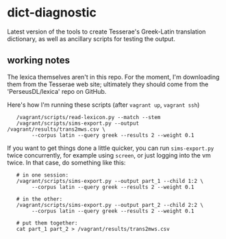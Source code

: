 dict-diagnostic
===============

Latest version of the tools to create Tesserae's Greek-Latin translation 
dictionary, as well as ancillary scripts for testing the output.

working notes
-------------

The lexica themselves aren't in this repo. For the moment, I'm downloading them 
from the Tesserae web site; ultimately they should come from the 
'PerseusDL/lexica' repo on GitHub.

Here's how I'm running these scripts (after `vagrant up`, `vagrant ssh`)

       /vagrant/scripts/read-lexicon.py --match --stem
       /vagrant/scripts/sims-export.py --output /vagrant/results/trans2mws.csv \
            --corpus latin --query greek --results 2 --weight 0.1 

If you want to get things done a little quicker, you can run `sims-export.py`
twice concurrently, for example using `screen`, or just logging into the vm
twice. In that case, do something like this:

       # in one session:
       /vagrant/scripts/sims-export.py --output part_1 --child 1:2 \
            --corpus latin --query greek --results 2 --weight 0.1
        
       # in the other:
       /vagrant/scripts/sims-export.py --output part_2 --child 2:2 \
            --corpus latin --query greek --results 2 --weight 0.1
       
       # put them together:
       cat part_1 part_2 > /vagrant/results/trans2mws.csv

